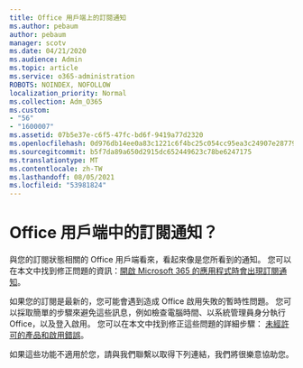 ```yaml
---
title: Office 用戶端上的訂閱通知
ms.author: pebaum
author: pebaum
manager: scotv
ms.date: 04/21/2020
ms.audience: Admin
ms.topic: article
ms.service: o365-administration
ROBOTS: NOINDEX, NOFOLLOW
localization_priority: Normal
ms.collection: Adm_O365
ms.custom:
- "56"
- "1600007"
ms.assetid: 07b5e37e-c6f5-47fc-bd6f-9419a77d2320
ms.openlocfilehash: 0d976db14ee0a83c1221c6f4bc25c054cc95ea3c24907e2877988c3e0648d70b
ms.sourcegitcommit: b5f7da89a650d2915dc652449623c78be6247175
ms.translationtype: MT
ms.contentlocale: zh-TW
ms.lasthandoff: 08/05/2021
ms.locfileid: "53981824"
---
```

# <a name="subscription-notice-in-your-office-client"></a>Office 用戶端中的訂閱通知？

與您的訂閱狀態相關的 Office 用戶端看來，看起來像是您所看到的通知。 您可以在本文中找到修正問題的資訊：[開啟 Microsoft 365 的應用程式時會出現訂閱通知](https://support.office.com/article/A-subscription-notice-appears-when-I-open-an-Office-365-application-4cabe32c-f594-4c0e-9191-3d3ade10cceb.aspx)。
  
如果您的訂閱是最新的，您可能會遇到造成 Office 啟用失敗的暫時性問題。 您可以採取簡單的步驟來避免這些訊息，例如檢查電腦時間、以系統管理員身分執行 Office，以及登入啟用。 您可以在本文中找到修正這些問題的詳細步驟： [未經許可的產品和啟用錯誤](https://support.office.com/article/Unlicensed-Product-and-activation-errors-in-Office-0d23d3c0-c19c-4b2f-9845-5344fedc4380.aspx)。
  
如果這些功能不適用於您，請與我們聯繫以取得下列連結，我們將很樂意協助您。
